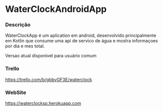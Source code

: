 # WaterClockAndroidApp

### Descrição
WaterClockApp é um aplication em android, desenvolvido principalmente em Kotlin que consume uma api de servico de água e mostra informaçoes por dia e mes total. 

Versao atual disponivel para usuário comum

### Trello
https://trello.com/b/gbbvGF3E/waterclock


### WebSite
https://waterclocksp.herokuapp.com
